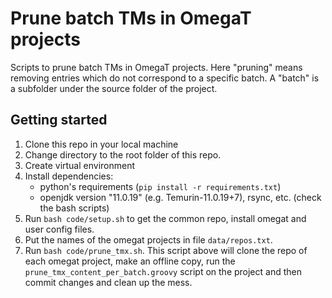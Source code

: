 # Prune batch TMs in OmegaT projects

Scripts to prune batch TMs in OmegaT projects. Here "pruning" means removing entries which do not correspond to a specific batch. A "batch" is a subfolder under the source folder of the project.

## Getting started

1. Clone this repo in your local machine
2. Change directory to the root folder of this repo.
3. Create virtual environment
4. Install dependencies:
    - python's requirements (`pip install -r requirements.txt`)
    - openjdk version "11.0.19" (e.g. Temurin-11.0.19+7), rsync, etc. (check the bash scripts)
5. Run `bash code/setup.sh` to get the common repo, install omegat and user config files.
6. Put the names of the omegat projects in file `data/repos.txt`.
7. Run `bash code/prune_tmx.sh`. This script above will clone the repo of each omegat project, make an offline copy, run the `prune_tmx_content_per_batch.groovy` script on the project and then commit changes and clean up the mess.

